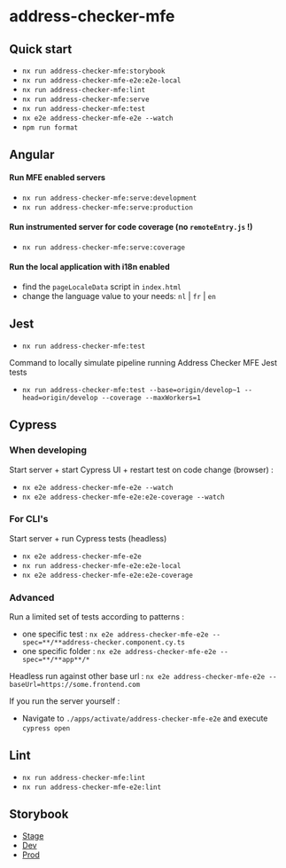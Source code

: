 # address-checker-mfe

## Quick start

- `nx run address-checker-mfe:storybook`
- `nx run address-checker-mfe-e2e:e2e-local`
- `nx run address-checker-mfe:lint`
- `nx run address-checker-mfe:serve`
- `nx run address-checker-mfe:test`
- `nx e2e address-checker-mfe-e2e --watch`
- `npm run format`

## Angular

#### Run MFE enabled servers

- `nx run address-checker-mfe:serve:development`
- `nx run address-checker-mfe:serve:production`

#### Run instrumented server for code coverage (no `remoteEntry.js` !)

- `nx run address-checker-mfe:serve:coverage`

#### Run the local application with i18n enabled

- find the `pageLocaleData` script in `index.html`
- change the language value to your needs: `nl` | `fr` | `en`

## Jest

- `nx run address-checker-mfe:test`

Command to locally simulate pipeline running Address Checker MFE Jest tests

- `nx run address-checker-mfe:test --base=origin/develop~1 --head=origin/develop --coverage --maxWorkers=1`

## Cypress

### When developing

Start server + start Cypress UI + restart test on code change (browser) :

- `nx e2e address-checker-mfe-e2e --watch`
- `nx e2e address-checker-mfe-e2e:e2e-coverage --watch`

### For CLI's

Start server + run Cypress tests (headless)

- `nx e2e address-checker-mfe-e2e`
- `nx run address-checker-mfe-e2e:e2e-local`
- `nx e2e address-checker-mfe-e2e:e2e-coverage`

### Advanced

Run a limited set of tests according to patterns :

- one specific test : `nx e2e address-checker-mfe-e2e --spec=**/**address-checker.component.cy.ts`
- one specific folder : `nx e2e address-checker-mfe-e2e --spec=**/**app**/*`

Headless run against other base url : `nx e2e address-checker-mfe-e2e --baseUrl=https://some.frontend.com`

If you run the server yourself :

- Navigate to `./apps/activate/address-checker-mfe-e2e` and execute `cypress open`

## Lint

- `nx run address-checker-mfe:lint`
- `nx run address-checker-mfe-e2e:lint`

## Storybook

- [Stage](https://customer-web-address-checker.aem-modules-stage.awscloud.external.telenet.be/storybook/?path=/story/addresscheckercomponent--primary)
- [Dev](https://customer-web-address-checker-mfe.aem-modules-dev.awscloud.external.telenet.be/storybook/?path=/story/addresscheckercomponent--primary)
- [Prod](https://customer-web-address-checker-mfe.aem-modules-prod.awscloud.external.telenet.be/storybook/?path=/story/addresscheckercomponent--primary)
